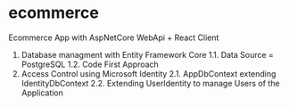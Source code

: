 # ecommerce
Ecommerce App with AspNetCore WebApi + React Client

1. Database managment with Entity Framework Core
  1.1. Data Source = PostgreSQL
  1.2. Code First Approach
2. Access Control using Microsoft Identity
  2.1. AppDbContext extending IdentityDbContext
  2.2. Extending UserIdentity to manage Users of the Application 

